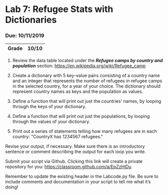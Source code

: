 # Lab 7: Refugee Stats with Dictionaries
### Due: 10/11/2019

| Grade   	|      10/10     	|
|----------	|:------------	|

1. Review the data table located under the **_Refugee camps by country and population_** section: https://en.wikipedia.org/wiki/Refugee_camp

2. Create a dictionary with 5 key-value pairs consisting of a country name and an integer that represents the number of refugees in refugee camps in the selected country, for a year of your choice. The dictionary should represent country names as keys and the population as values.

3. Define a function that will print out just the countries' names, by looping through the keys of your dictionary.

4. Define a function that will print out just the populations, by looping through the values of your dictionary.

5. Print out a series of statements telling how many refugees are in each country: "CountryX has 1234567 refugees."

Revise your output, if necessary. Make sure there is an introductory sentence or comment describing the output for each loop you write.

Submit your script via Github. Clicking this link will create a private repository for you: https://classroom.github.com/a/EpZzHjDu

Remember to update the existing header in the Labcode.py file. Be sure to include comments and documentation in your script to tell me what it’s doing!


